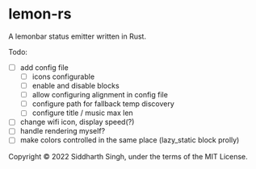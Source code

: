 # lemon-rs

A lemonbar status emitter written in Rust.

Todo:

- [ ] add config file
  - [ ] icons configurable
  - [ ] enable and disable blocks
  - [ ] allow configuring alignment in config file
  - [ ] configure path for fallback temp discovery
  - [ ] configure title / music max len
- [ ] change wifi icon, display speed(?)
- [ ] handle rendering myself?
- [ ] make colors controlled in the same place (lazy_static block prolly)

Copyright © 2022 Siddharth Singh, under the terms of the MIT License.
